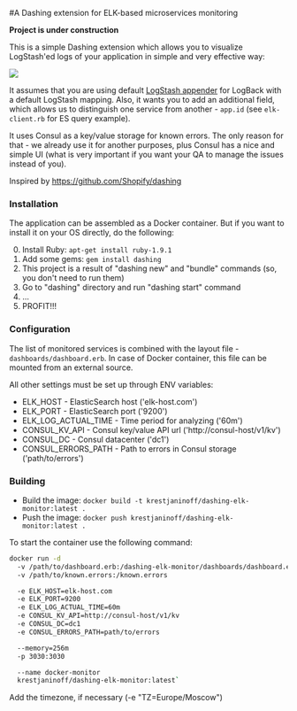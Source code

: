 #A Dashing extension for ELK-based microservices monitoring

**Project is under construction**

This is a simple Dashing extension which allows you to visualize LogStash'ed logs
 of your application in simple and very effective way:

![](http://trustmeiamadeveloper.com/content/images/2015/10/monitoring_small.jpg)

It assumes that you are using default [LogStash appender](https://github.com/logstash/logstash-logback-encoder) for LogBack
 with a default LogStash mapping. Also, it wants you to add an additional field,
 which allows us to distinguish one service from another - `app.id` (see `elk-client.rb` for ES query example).

It uses Consul as a key/value storage for known errors. The only reason for that - we already use it for another purposes, plus
 Consul has a nice and simple UI (what is very important if you want your QA to manage the issues instead of you).

Inspired by https://github.com/Shopify/dashing


### Installation
The application can be assembled as a Docker container. But if you want to install it on your OS directly, do the following:

0. Install Ruby: `apt-get install ruby-1.9.1`
1. Add some gems: `gem install dashing`
2. This project is a result of "dashing new" and "bundle" commands (so, you don't need to run them)
3. Go to "dashing" directory and run "dashing start" command
4. ...
5. PROFIT!!!


### Configuration
The list of monitored services is combined with the layout file - `dashboards/dashboard.erb`.
In case of Docker container, this file can be mounted from an external source.

All other settings must be set up through ENV variables:

  * ELK_HOST - ElasticSearch host ('elk-host.com')
  * ELK_PORT - ElasticSearch port ('9200')
  * ELK_LOG_ACTUAL_TIME - Time period for analyzing ('60m')
  * CONSUL_KV_API - Consul key/value API url ('http://consul-host/v1/kv')
  * CONSUL_DC - Consul datacenter ('dc1')
  * CONSUL_ERRORS_PATH - Path to errors in Consul storage ('path/to/errors')


### Building

  * Build the image: `docker build -t krestjaninoff/dashing-elk-monitor:latest .`
  * Push the image: `docker push krestjaninoff/dashing-elk-monitor:latest .`

To start the container use the following command:

```bash
docker run -d
  -v /path/to/dashboard.erb:/dashing-elk-monitor/dashboards/dashboard.erb
  -v /path/to/known.errors:/known.errors

  -e ELK_HOST=elk-host.com
  -e ELK_PORT=9200
  -e ELK_LOG_ACTUAL_TIME=60m
  -e CONSUL_KV_API=http://consul-host/v1/kv
  -e CONSUL_DC=dc1
  -e CONSUL_ERRORS_PATH=path/to/errors

  --memory=256m
  -p 3030:3030

  --name docker-monitor
  krestjaninoff/dashing-elk-monitor:latest`
```

Add the timezone, if necessary (-e "TZ=Europe/Moscow")
